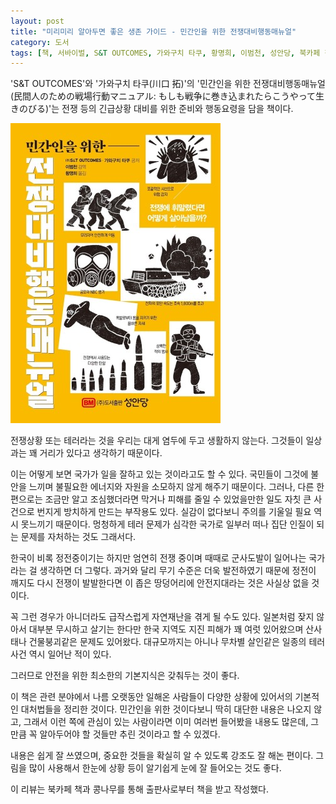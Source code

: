 ```yaml
---
layout: post
title: "미리미리 알아두면 좋은 생존 가이드 - 민간인을 위한 전쟁대비행동매뉴얼"
category: 도서
tags: [책, 서바이벌, S&T OUTCOMES, 가와구치 타쿠, 황명희, 이범천, 성안당, 북카페 책과 콩나무, 서평]
---
```


'S&T OUTCOMES'와
'가와구치 타쿠(川口 拓)'의
'민간인을 위한 전쟁대비행동매뉴얼(民間人のための戦場行動マニュアル: もしも戦争に巻き込まれたらこうやって生きのびる)'는
전쟁 등의 긴급상황 대비를 위한 준비와 행동요령을 담을 책이다.

![표지](/images/minkanjin-no-tame-no-senjokodo-manual-book-h480.jpg)

전쟁상황 또는 테러라는 것을 우리는 대게 염두에 두고 생활하지 않는다.
그것들이 일상과는 꽤 거리가 있다고 생각하기 때문이다.

이는 어떻게 보면 국가가 일을 잘하고 있는 것이라고도 할 수 있다.
국민들이 그것에 불안을 느끼며 불필요한 에너지와 자원을 소모하지 않게 해주기 때문이다.
그러나, 다른 한편으로는 조금만 알고 조심했더라면 막거나 피해를 줄일 수 있었을만한 일도
자칫 큰 사건으로 번지게 방치하게 만드는 부작용도 있다.
실감이 없다보니 주의를 기울일 필요 역시 못느끼기 때문이다.
멍청하게 테러 문제가 심각한 국가로 일부러 떠나 집단 인질이 되는 문제를 자처하는 것도 그래서다.

한국이 비록 정전중이기는 하지만 엄연히 전쟁 중이며 때때로 군사도발이 일어나는 국가라는 걸 생각하면 더 그렇다.
과거와 달리 무기 수준은 더욱 발전하였기 때문에
정전이 깨지도 다시 전쟁이 발발한다면
이 좁은 땅덩어리에 안전지대라는 것은 사실상 없을 것이다.

꼭 그런 경우가 아니더라도
급작스럽게 자연재난을 겪게 될 수도 있다.
일본처럼 잦지 않아서 대부분 무시하고 살기는 한다만
한국 지역도 지진 피해가 꽤 여럿 있어왔으며 산사태나 건물붕괴같은 문제도 있어왔다.
대규모까지는 아니나 무차별 살인같은 일종의 테러 사건 역시 일어난 적이 있다.

그러므로 안전을 위한 최소한의 기본지식은 갖춰두는 것이 좋다.

이 책은 관련 분야에서 나름 오랫동안 일해온 사람들이
다양한 상황에 있어서의 기본적인 대처법들을 정리한 것이다.
민간인을 위한 것이다보니 딱히 대단한 내용은 나오지 않고,
그래서 이런 쪽에 관심이 있는 사람이라면 이미 여러번 들어봤을 내용도 많은데,
그만큼 꼭 알아두어야 할 것들만 추린 것이라고 할 수 있겠다.

내용은 쉽게 잘 쓰였으며,
중요한 것들을 확실히 알 수 있도록 강조도 잘 해논 편이다.
그림을 많이 사용해서 한눈에 상황 등이 알기쉽게 눈에 잘 들어오는 것도 좋다.



<div class="im im-info">
이 리뷰는 북카페 책과 콩나무를 통해 출판사로부터 책을 받고 작성했다.
</div>
